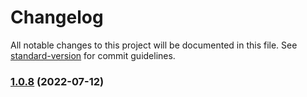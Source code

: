 # Changelog

All notable changes to this project will be documented in this file. See [standard-version](https://github.com/conventional-changelog/standard-version) for commit guidelines.

### [1.0.8](https://github.com/azu/monorepo-release-changesets/compare/v1.0.7...v1.0.8) (2022-07-12)
